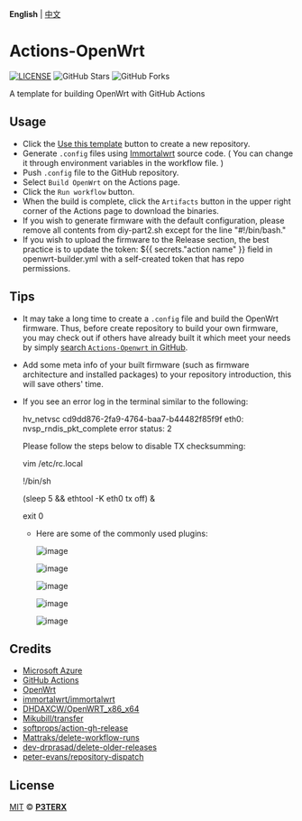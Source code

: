 **English** | [中文](https://p3terx.com/archives/build-openwrt-with-github-actions.html)

# Actions-OpenWrt

[![LICENSE](https://img.shields.io/github/license/mashape/apistatus.svg?style=flat-square&label=LICENSE)](https://github.com/P3TERX/Actions-OpenWrt/blob/master/LICENSE)
![GitHub Stars](https://img.shields.io/github/stars/P3TERX/Actions-OpenWrt.svg?style=flat-square&label=Stars&logo=github)
![GitHub Forks](https://img.shields.io/github/forks/P3TERX/Actions-OpenWrt.svg?style=flat-square&label=Forks&logo=github)

A template for building OpenWrt with GitHub Actions

## Usage

- Click the [Use this template](https://github.com/new?template_name=Action-Immortalwrt-x86&template_owner=YuasKD) button to create a new repository.
- Generate `.config` files using [Immortalwrt](https://github.com/immortalwrt/immortalwrt) source code. ( You can change it through environment variables in the workflow file. )
- Push `.config` file to the GitHub repository.
- Select `Build OpenWrt` on the Actions page.
- Click the `Run workflow` button.
- When the build is complete, click the `Artifacts` button in the upper right corner of the Actions page to download the binaries.
- If you wish to generate firmware with the default configuration, please remove all contents from diy-part2.sh except for the line "#!/bin/bash."
- If you wish to upload the firmware to the Release section, the best practice is to update the token: ${{ secrets."action name" }} field in openwrt-builder.yml with a self-created token that has repo permissions.

## Tips

- It may take a long time to create a `.config` file and build the OpenWrt firmware. Thus, before create repository to build your own firmware, you may check out if others have already built it which meet your needs by simply [search `Actions-Openwrt` in GitHub](https://github.com/search?q=Actions-openwrt).
- Add some meta info of your built firmware (such as firmware architecture and installed packages) to your repository introduction, this will save others' time.
- If you see an error log in the terminal similar to the following:

  hv_netvsc cd9dd876-2fa9-4764-baa7-b44482f85f9f eth0: nvsp_rndis_pkt_complete error status: 2

  Please follow the steps below to disable TX checksumming:

  vim /etc/rc.local

    !/bin/sh

    (sleep 5 && ethtool -K eth0 tx off) &

    exit 0

  - Here are some of the commonly used plugins:
    
    ![image](https://github.com/user-attachments/assets/b9b7db6e-e5a0-4fde-871c-8970e14853bd)
    
    ![image](https://github.com/user-attachments/assets/a8a0e4bd-dbb8-402d-a507-f762c8ce77cc)
    
    ![image](https://github.com/user-attachments/assets/0c934c9c-fd5c-41b7-a1ac-3b76f6d8f8e7)
    
    ![image](https://github.com/user-attachments/assets/b3309a63-6e49-451b-986c-4f9d523470da)
    
    ![image](https://github.com/user-attachments/assets/bed1a485-67e9-4908-9282-a68bfb1fec94)







  
## Credits

- [Microsoft Azure](https://azure.microsoft.com)
- [GitHub Actions](https://github.com/features/actions)
- [OpenWrt](https://github.com/openwrt/openwrt)
- [immortalwrt/immortalwrt](https://github.com/immortalwrt/immortalwrt)
- [DHDAXCW/OpenWRT_x86_x64](https://github.com/DHDAXCW/OpenWRT_x86_x64)
- [Mikubill/transfer](https://github.com/Mikubill/transfer)
- [softprops/action-gh-release](https://github.com/softprops/action-gh-release)
- [Mattraks/delete-workflow-runs](https://github.com/Mattraks/delete-workflow-runs)
- [dev-drprasad/delete-older-releases](https://github.com/dev-drprasad/delete-older-releases)
- [peter-evans/repository-dispatch](https://github.com/peter-evans/repository-dispatch)

## License

[MIT](https://github.com/P3TERX/Actions-OpenWrt/blob/main/LICENSE) © [**P3TERX**](https://p3terx.com)
